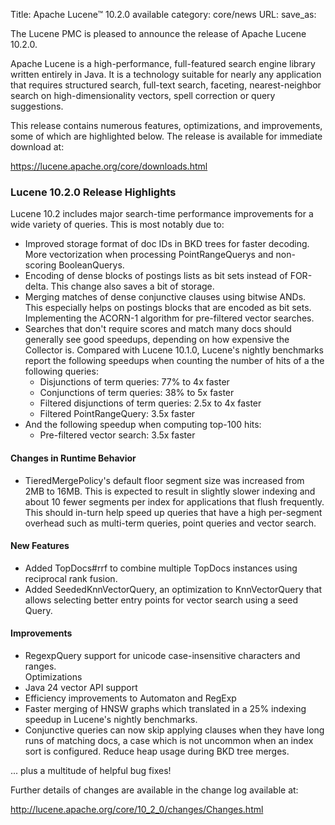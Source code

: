 Title: Apache Lucene™ 10.2.0 available
category: core/news
URL:
save_as:

The Lucene PMC is pleased to announce the release of Apache Lucene 10.2.0.

Apache Lucene is a high-performance, full-featured search engine library written entirely in Java. It is a technology suitable for nearly any application that requires structured search, full-text search, faceting, nearest-neighbor search on high-dimensionality vectors, spell correction or query suggestions.

This release contains numerous features, optimizations, and improvements, some of which are highlighted below. The release is available for immediate download at:

<https://lucene.apache.org/core/downloads.html>

### Lucene 10.2.0 Release Highlights
Lucene 10.2 includes major search-time performance improvements for a wide variety of queries. This is most notably due to:

* Improved storage format of doc IDs in BKD trees for faster decoding.
More vectorization when processing PointRangeQuerys and non-scoring BooleanQuerys.
* Encoding of dense blocks of postings lists as bit sets instead of FOR-delta. This change also saves a bit of storage.
* Merging matches of dense conjunctive clauses using bitwise ANDs. This especially helps on postings blocks that are encoded as bit sets.
Implementing the ACORN-1 algorithm for pre-filtered vector searches.
* Searches that don't require scores and match many docs should generally see good speedups, depending on how expensive the Collector is. Compared with Lucene 10.1.0, Lucene's nightly benchmarks report the following speedups when counting the number of hits of a the following queries:
	* Disjunctions of term queries: 77% to 4x faster
	* Conjunctions of term queries: 38% to 5x faster
	* Filtered disjunctions of term queries: 2.5x to 4x faster
	* Filtered PointRangeQuery: 3.5x faster
* And the following speedup when computing top-100 hits: 
	* Pre-filtered vector search: 3.5x faster

#### Changes in Runtime Behavior
* TieredMergePolicy's default floor segment size was increased from 2MB to 16MB. This is expected to result in slightly slower indexing and about 10 fewer segments per index for applications that flush frequently. This should in-turn help speed up queries that have a high per-segment overhead such as multi-term queries, point queries and vector search.

#### New Features
* Added TopDocs#rrf to combine multiple TopDocs instances using reciprocal rank fusion.
* Added SeededKnnVectorQuery, an optimization to KnnVectorQuery that allows selecting better entry points for vector search using a seed Query.

#### Improvements
* RegexpQuery support for unicode case-insensitive characters and ranges.  
Optimizations
* Java 24 vector API support
* Efficiency improvements to Automaton and RegExp
* Faster merging of HNSW graphs which translated in a 25% indexing speedup in Lucene's nightly benchmarks.
* Conjunctive queries can now skip applying clauses when they have long runs of matching docs, a case which is not uncommon when an index sort is configured.
Reduce heap usage during BKD tree merges.

... plus a multitude of helpful bug fixes!

Further details of changes are available in the change log available at: 

<http://lucene.apache.org/core/10_2_0/changes/Changes.html> 
